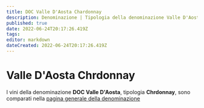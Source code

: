 ```yaml
---
title: DOC Valle D'Aosta Chardonnay
description: Denominazione | Tipologia della denominazione Valle D'Aosta
published: true
date: 2022-06-24T20:17:26.419Z
tags: 
editor: markdown
dateCreated: 2022-06-24T20:17:26.419Z
---
```


# Valle D'Aosta Chrdonnay
I vini della denominazione **DOC Valle D'Aosta**, tipologia **Chrdonnay**, sono comparati nella [pagina generale della denominazione](/denominazioni/Italia/Valle-D-Aosta/DOC-Valle-D-Aosta)
